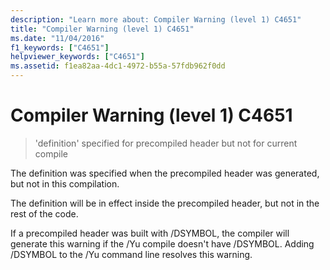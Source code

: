 ```yaml
---
description: "Learn more about: Compiler Warning (level 1) C4651"
title: "Compiler Warning (level 1) C4651"
ms.date: "11/04/2016"
f1_keywords: ["C4651"]
helpviewer_keywords: ["C4651"]
ms.assetid: f1ea82aa-4dc1-4972-b55a-57fdb962f0dd
---
```

# Compiler Warning (level 1) C4651

> 'definition' specified for precompiled header but not for current compile

The definition was specified when the precompiled header was generated, but not in this compilation.

The definition will be in effect inside the precompiled header, but not in the rest of the code.

If a precompiled header was built with /DSYMBOL, the compiler will generate this warning if the /Yu compile doesn't have /DSYMBOL.  Adding /DSYMBOL to the /Yu command line resolves this warning.
